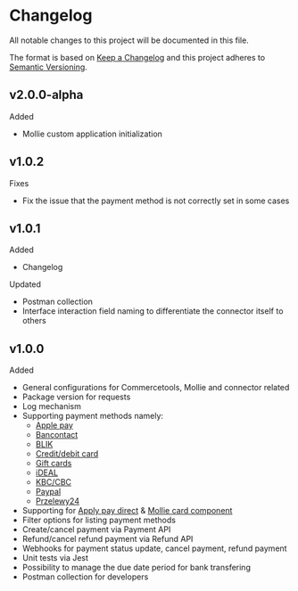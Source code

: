 # Changelog

All notable changes to this project will be documented in this file.

The format is based on [Keep a Changelog](http://keepachangelog.com/) and this project adheres to [Semantic Versioning](http://semver.org/).

## v2.0.0-alpha

Added

- Mollie custom application initialization

## v1.0.2

Fixes

- Fix the issue that the payment method is not correctly set in some cases

## v1.0.1

Added

- Changelog

Updated

- Postman collection
- Interface interaction field naming to differentiate the connector itself to others

## v1.0.0

Added

- General configurations for Commercetools, Mollie and connector related
- Package version for requests
- Log mechanism
- Supporting payment methods namely:
    - [Apple pay](https://docs.mollie.com/docs/apple-pay)
    - [Bancontact](https://docs.mollie.com/docs/bancontact)
    - [BLIK](https://docs.mollie.com/docs/blik)
    - [Credit/debit card](https://docs.mollie.com/docs/cards)
    - [Gift cards](https://docs.mollie.com/docs/giftcards)
    - [iDEAL](https://docs.mollie.com/docs/ideal)
    - [KBC/CBC](https://docs.mollie.com/docs/kbc)
    - [Paypal](https://docs.mollie.com/docs/paypal)
    - [Przelewy24](https://docs.mollie.com/docs/przelewy24)
- Supporting for [Apply pay direct](https://docs.mollie.com/docs/direct-integration-of-apple-pay) & [Mollie card component](https://docs.mollie.com/docs/mollie-components)
- Filter options for listing payment methods
- Create/cancel payment via Payment API
- Refund/cancel refund payment via Refund API
- Webhooks for payment status update, cancel payment, refund payment
- Unit tests via Jest
- Possibility to manage the due date period for bank transfering
- Postman collection for developers
